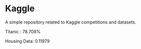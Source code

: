 # Kaggle
A simple repository related to Kaggle competitions and datasets.

Titanic : 78.708%

Housing Data: 0.11979
